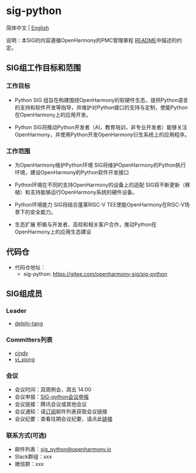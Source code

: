 # sig-python

简体中文 | [English](./sig-python.md)

 

说明：本SIG的内容遵循OpenHarmony的PMC管理章程 [README](/zh/pmc.md)中描述的约定。

 


## SIG组工作目标和范围

 

### 工作目标

* Python SIG 组旨在构建围绕OpenHarmony的软硬件生态，提供Python语言的支持和软件开发等指导，并维护对Python接口的支持与定制，使能Python在OpenHarmony上的应用开发。 

* Python SIG将推动Python开发者（AI，教育培训，非专业开发者）能够关注OpenHarmony，并使用Python开发OpenHarmony衍生系统上的应用程序。


### 工作范围

 * 为OpenHarmony维护Python环境
SIG将维护OpenHarmony的Python执行环境，建设OpenHarmony的Python软件开发接口

* Python环境在不同的支持OpenHarmony的设备上的适配
SIG将不断更新（移植）和支持能够运行OpenHarmony系统的硬件设备。

* Python环境能力
SIG将结合蓬莱RISC-V TEE使能OpenHarmony在RISC-V场景下的安全能力。

* 生态扩展
积极与开发者、高校和相关客户合作，推动Python在OpenHarmony上的应用生态建设





## 代码仓

- 代码仓地址：
  - sig-python: https://gitee.com/openharmony-sig/sig-python

## SIG组成员


### Leader

- [delphi-tang](https://gitee.com/delphi-tang)


### Committers列表
- [cindy](https://gitee.com/cindy)
- [yi_xiong](https://gitee.com/yi_xiong)

### 会议
 - 会议时间：双周例会，周五 14:00
 - 会议申报：[SIG-python会议申报](https://shimo.im/sheets/WlArz7M5a1Cr1KA2/)
 - 会议链接：腾讯会议或其他会议
 - 会议通知：请[订阅](https://lists.openatom.io/postorius/lists/sig_python.openharmony.io)邮件列表获取会议链接
 - 会议纪要：查看往期会议纪要，请点此[链接](https://gitee.com/openharmony-sig/docs/tree/master/python/metting)

### 联系方式(可选)

- 邮件列表：[sig_python@openharmony.io](https://lists.openatom.io/postorius/lists/sig_python.openharmony.io/)
- Slack群组：xxx
- 微信群：xxx